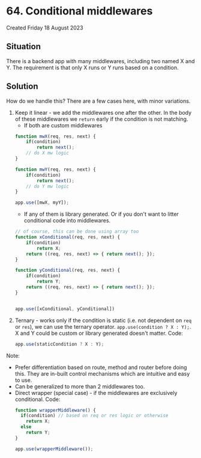 # 64. Conditional middlewares
Created Friday 18 August 2023

## Situation
There is a backend app with many middlewares, including two named X and Y. The requirement is that only X runs or Y runs based on a condition.
&nbsp;

## Solution
How do we handle this?
There are a few cases here, with minor variations.
1. Keep it linear - we add the middlewares one after the other. In the body of these middlewares we `return` early if the condition is not matching.
	- If both are custom middlewares
	```js
	function mwX(req, res, next) {
		if(condition)
			return next();
		// do X mw logic
	}
	
	function mwY(req, res, next) {
		if(condition)
			return next();
		// do Y mw logic
	}

	app.use([mwX, myY]);
	```
	- If any of them is library generated. Or if you don't want to litter conditional code into middlewares.
    ```js
	// of course, this can be done using array too
	function xConditional(req, res, next) {
		if(condition)
			return X;
		return ((req, res, next) => { return next(); });
	}

	function yConditional(req, res, next) {
		if(condition)
			return Y;
		return ((req, res, next) => { return next(); });
	}

	
	app.use([xConditional, yConditional])
	```
2. Ternary - works only if the condition is static (i.e. not dependent on `req` or `res`), we can use the ternary operator. `app.use(condition ? X : Y);`. X and Y could be custom or library generated doesn't matter. Code:
	```js
	app.use(staticCondition ? X : Y);
	```


Note: 
- Prefer differentiation based on route, method and router before doing this. They are in-built control mechanisms which are intuitive and easy to use.
- Can be generalized to more than 2 middlewares too.
- Direct wrapper  (special case) - if the middlewares are exclusively conditional. Code:
	```js
	function wrapperMiddleware() {
	  if(condition) // based on req or res logic or otherwise
	    return X;
	  else
	    return Y;
	}

	app.use(wrapperMiddleware());
	```